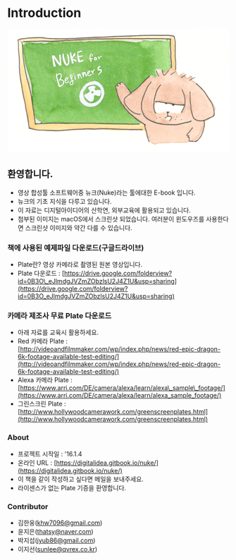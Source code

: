 # Introduction

![](.gitbook/assets/nukeforbeginners01-min.png)

## 환영합니다.

* 영상 합성툴 소프트웨어중 뉴크\(Nuke\)라는 툴에대한 E-book 입니다.
* 뉴크의 기초 지식을 다루고 있습니다.
* 이 자료는 디지털아이디어의 산학연, 외부교육에 활용되고 있습니다.
* 첨부된 이미지는 macOS에서 스크린샷 되었습니다. 여러분이 윈도우즈를 사용한다면 스크린샷 이미지와 약간 다를 수 있습니다.

### 책에 사용된 예제파일 다운로드\(구글드라이브\)

* Plate란? 영상 카메라로 촬영된 원본 영상입니다.
* Plate 다운로드 : [https://drive.google.com/folderview?id=0B3O\_eJlmdgJVZmZObzlsU2J4Z1U&usp=sharing](https://drive.google.com/folderview?id=0B3O_eJlmdgJVZmZObzlsU2J4Z1U&usp=sharing)

### 카메라 제조사 무료 Plate 다운로드

* 아래 자료를 교육시 활용하세요.
* Red 카메라 Plate : [http://videoandfilmmaker.com/wp/index.php/news/red-epic-dragon-6k-footage-available-test-editing/](http://videoandfilmmaker.com/wp/index.php/news/red-epic-dragon-6k-footage-available-test-editing/)
* Alexa 카메라 Plate : [https://www.arri.com/DE/camera/alexa/learn/alexa\_sample\_footage/](https://www.arri.com/DE/camera/alexa/learn/alexa_sample_footage/)
* 그린스크린 Plate : [http://www.hollywoodcamerawork.com/greenscreenplates.html](http://www.hollywoodcamerawork.com/greenscreenplates.html)

### About

* 프로젝트 시작일 : '16.1.4
* 온라인 URL : [https://digitalidea.gitbook.io/nuke/](https://digitalidea.gitbook.io/nuke/)
* 이 책을 같이 작성하고 싶다면 메일을 보내주세요.
* 라이센스가 없는 Plate 기증을 환영합니다.

### Contributor

* 김한웅\(khw7096@gmail.com\)
* 윤지은\(thatsy@naver.com\)
* 박지섭\(jyub86@gmail.com\)
* 이지선\(sunlee@qvrex.co.kr\)

